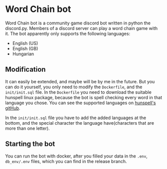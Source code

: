 # Word Chain bot

Word Chain bot is a community game discord bot written in python the discord.py. Members of a discord server can play a word chain game with it.
The bot apparently only supports the following languages:
- English (US)
- English (GB)
- Hungarian

## Modification

It can easily be extended, and maybe will be by me in the future. But you can do it yourself, you only need to modify the `Dockerfile`, and the `init/init.sql` file.
In the `Dockerfile` you need to download the suitable hunspell linux package, because the bot is spell checking every word in that language you chose.
You can see the supported languages on [hunspell's gitHub](https://github.com/hunspell/hunspell).

In the `init/init.sql` file you have to add the added languages at the bottom, and the special character the language have(characters that are more than one letter).

## Starting the bot

You can run the bot with docker, after you filled your data in the `.env`, `db_env/.env` files, which you can find in the release branch.

